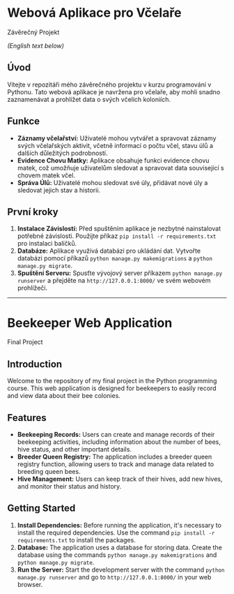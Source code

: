# Webová Aplikace pro Včelaře
Závěrečný Projekt

*(English text below)*


## Úvod

Vítejte v repozitáři mého závěrečného projektu v kurzu programování v Pythonu. Tato webová aplikace je navržena pro včelaře, aby mohli snadno zaznamenávat a prohlížet data o svých včelích koloniích.

## Funkce

- **Záznamy včelařství:** Uživatelé mohou vytvářet a spravovat záznamy svých včelařských aktivit, včetně informací o počtu včel, stavu úlů a dalších důležitých podrobností.
- **Evidence Chovu Matky:** Aplikace obsahuje funkci evidence chovu matek, což umožňuje uživatelům sledovat a spravovat data související s chovem matek včel.
- **Správa Úlů:** Uživatelé mohou sledovat své úly, přidávat nové úly a sledovat jejich stav a historii.

## První kroky

1. **Instalace Závislostí:** Před spuštěním aplikace je nezbytné nainstalovat potřebné závislosti. Použijte příkaz `pip install -r requirements.txt` pro instalaci balíčků.
2. **Databáze:** Aplikace využívá databázi pro ukládání dat. Vytvořte databázi pomocí příkazů `python manage.py makemigrations` a `python manage.py migrate`.
3. **Spuštění Serveru:** Spusťte vývojový server příkazem `python manage.py runserver` a přejděte na `http://127.0.0.1:8000/` ve svém webovém prohlížeči.





__________________________________________________________________________________________________________________________________________________________________________________________


# Beekeeper Web Application
Final Project


## Introduction

Welcome to the repository of my final project in the Python programming course. This web application is designed for beekeepers to easily record and view data about their bee colonies.

## Features

- **Beekeeping Records:** Users can create and manage records of their beekeeping activities, including information about the number of bees, hive status, and other important details.
- **Breeder Queen Registry:** The application includes a breeder queen registry function, allowing users to track and manage data related to breeding queen bees.
- **Hive Management:** Users can keep track of their hives, add new hives, and monitor their status and history.

## Getting Started

1. **Install Dependencies:** Before running the application, it's necessary to install the required dependencies. Use the command `pip install -r requirements.txt` to install the packages.
2. **Database:** The application uses a database for storing data. Create the database using the commands `python manage.py makemigrations` and `python manage.py migrate`.
3. **Run the Server:** Start the development server with the command `python manage.py runserver` and go to `http://127.0.0.1:8000/` in your web browser.


